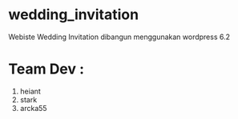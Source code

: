 # wedding_invitation
Webiste Wedding Invitation dibangun menggunakan wordpress 6.2


# Team Dev :
1. heiant
2. stark
3. arcka55
